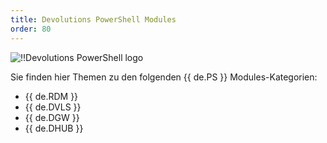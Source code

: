 ```yaml
---
title: Devolutions PowerShell Modules
order: 80
---
```

![!!Devolutions PowerShell logo](https://webdevolutions.blob.core.windows.net/images/projects/server/logos/server-color-shadow.svg)  

Sie finden hier Themen zu den folgenden {{ de.PS }} Modules-Kategorien:  

* {{ de.RDM }} 
* {{ de.DVLS }} 
* {{ de.DGW }}
* {{ de.DHUB }}
